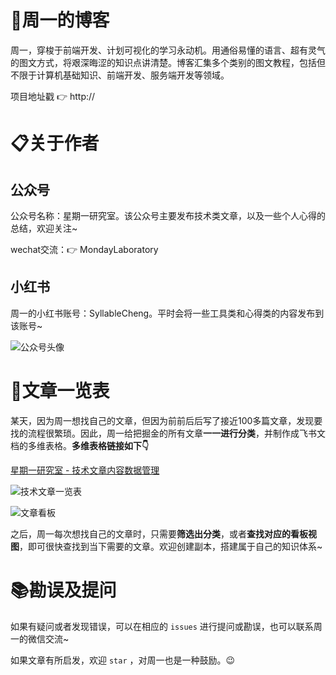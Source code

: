 # 📑周一的博客

周一，穿梭于前端开发、计划可视化的学习永动机。用通俗易懂的语言、超有灵气的图文方式，将艰深晦涩的知识点讲清楚。博客汇集多个类别的图文教程，包括但不限于计算机基础知识、前端开发、服务端开发等领域。

项目地址戳 👉 http://

# 📋关于作者

## 公众号

公众号名称：星期一研究室。该公众号主要发布技术类文章，以及一些个人心得的总结，欢迎关注~



wechat交流：👉 MondayLaboratory

## 小红书

周一的小红书账号：SyllableCheng。平时会将一些工具类和心得类的内容发布到该账号~

![公众号头像](https://mondaylab-1309616765.cos.ap-shanghai.myqcloud.com/06-%E7%A2%8E%E7%A2%8E%E5%BF%B5%E4%B8%AA%E4%BA%BA%E6%88%90%E9%95%BF/01-%E5%A4%8D%E7%9B%98%E6%80%BB%E7%BB%93%E7%B1%BB/github-blog/%E5%85%AC%E4%BC%97%E5%8F%B7%E5%A4%B4%E5%83%8F(1)(1).jpg)

# 📝文章一览表

某天，因为周一想找自己的文章，但因为前前后后写了接近100多篇文章，发现要找的流程很繁琐。因此，周一给把掘金的所有文章**一一进行分类**，并制作成飞书文档的多维表格。**多维表格链接如下👇**

[星期一研究室 - 技术文章内容数据管理](https://pzfqk98jn1.feishu.cn/base/bascnhUqPGQOh5KqLj3P0TjdFLf?table=tblaRSp6ROhtrp1p&view=vewIDfJwhm)

![技术文章一览表](https://mondaylab-1309616765.cos.ap-shanghai.myqcloud.com/06-%E7%A2%8E%E7%A2%8E%E5%BF%B5%E4%B8%AA%E4%BA%BA%E6%88%90%E9%95%BF/01-%E5%A4%8D%E7%9B%98%E6%80%BB%E7%BB%93%E7%B1%BB/github-blog/%E6%8A%80%E6%9C%AF%E6%96%87%E7%AB%A0%E4%B8%80%E8%A7%88%E8%A1%A8.png)

![文章看板](https://mondaylab-1309616765.cos.ap-shanghai.myqcloud.com/06-%E7%A2%8E%E7%A2%8E%E5%BF%B5%E4%B8%AA%E4%BA%BA%E6%88%90%E9%95%BF/01-%E5%A4%8D%E7%9B%98%E6%80%BB%E7%BB%93%E7%B1%BB/github-blog/%E6%96%87%E7%AB%A0%E7%9C%8B%E6%9D%BF.png)

之后，周一每次想找自己的文章时，只需要**筛选出分类**，或者**查找对应的看板视图**，即可很快查找到当下需要的文章。欢迎创建副本，搭建属于自己的知识体系~

# 📚勘误及提问

如果有疑问或者发现错误，可以在相应的 `issues` 进行提问或勘误，也可以联系周一的微信交流~

如果文章有所启发，欢迎 `star` ，对周一也是一种鼓励。😉



